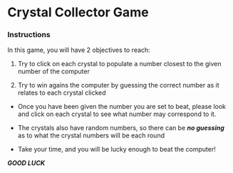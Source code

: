 # Crystal Collector Game

### Instructions

In this game, you will have 2 objectives to reach:

1. Try to click on each crystal to populate a number closest to the given number of the computer

2. Try to win agains the computer by guessing the correct number as it relates to each crystal clicked


* Once you have been given the number you are set to beat, please look and click on each crystal to see what number may correspond to it.

* The crystals also have random numbers, so there can be **_no guessing_** as to what the crystal numbers will be each round

* Take your time, and you will be lucky enough to beat the computer!


***GOOD LUCK***